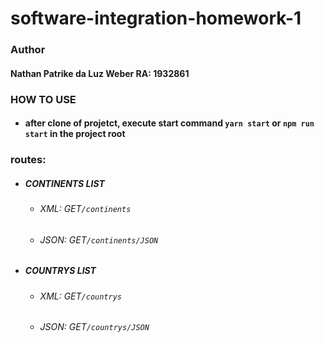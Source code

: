 # software-integration-homework-1

### Author
#### Nathan Patrike da Luz Weber RA: 1932861


### HOW TO USE
- #### after clone of projetct, execute start command `yarn start` or `npm run start` in the project root

### routes:
- ##### CONTINENTS LIST
  - ###### XML: GET`/continents`
  - ###### JSON: GET`/continents/JSON`

- ##### COUNTRYS LIST
  - ###### XML: GET`/countrys`
  - ###### JSON: GET`/countrys/JSON`

